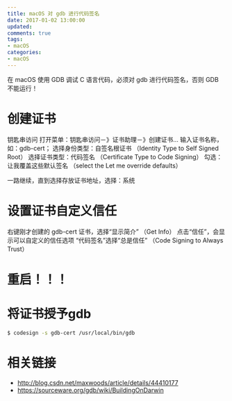 ```yaml
---
title: macOS 对 gdb 进行代码签名
date: 2017-01-02 13:00:00
updated:
comments: true
tags:
- macOS
categories:
- macOS
---
```


在 macOS 使用 GDB 调试 C 语言代码，必须对 gdb 进行代码签名，否则 GDB 不能运行！

<!--more-->

# 创建证书

钥匙串访问
打开菜单：钥匙串访问－》证书助理－》创建证书...
输入证书名称，如：gdb-cert；
选择身份类型：自签名根证书 （Identity Type to Self Signed Root）
选择证书类型：代码签名 （Certificate Type to Code Signing）
勾选：让我覆盖这些默认签名 （select the Let me override defaults）

一路继续，直到选择存放证书地址，选择：系统

# 设置证书自定义信任

右键刚才创建的 gdb-cert 证书，选择“显示简介” （Get Info）
点击“信任”，会显示可以自定义的信任选项
“代码签名”选择“总是信任” （Code Signing to Always Trust）

# 重启！！！

# 将证书授予gdb

```bash
$ codesign -s gdb-cert /usr/local/bin/gdb
```

# 相关链接

* http://blog.csdn.net/maxwoods/article/details/44410177  
* https://sourceware.org/gdb/wiki/BuildingOnDarwin  
